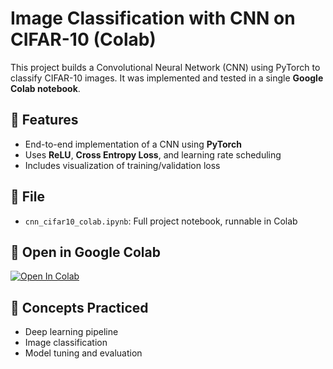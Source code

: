 # Image Classification with CNN on CIFAR-10 (Colab)

This project builds a Convolutional Neural Network (CNN) using PyTorch to classify CIFAR-10 images. It was implemented and tested in a single **Google Colab notebook**.

## 📌 Features
- End-to-end implementation of a CNN using **PyTorch**
- Uses **ReLU**, **Cross Entropy Loss**, and learning rate scheduling
- Includes visualization of training/validation loss

## 📎 File
- `cnn_cifar10_colab.ipynb`: Full project notebook, runnable in Colab

## 🚀 Open in Google Colab 
[![Open In Colab](https://colab.research.google.com/assets/colab-badge.svg)](https://colab.research.google.com/drive/1TEgZX9j2HYJDH9s_1Hn1F9JgoYqGDKqp?usp=sharing)


## 🧠 Concepts Practiced
- Deep learning pipeline
- Image classification
- Model tuning and evaluation

